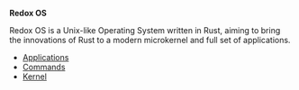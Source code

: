 **Redox OS**

Redox OS is a Unix-like Operating System written in Rust, aiming to bring the innovations of Rust to a modern microkernel and full set of applications.

 - [Applications](apps/index.md)
 - [Commands](commands/index.md)
 - [Kernel](kernel/index.md)
